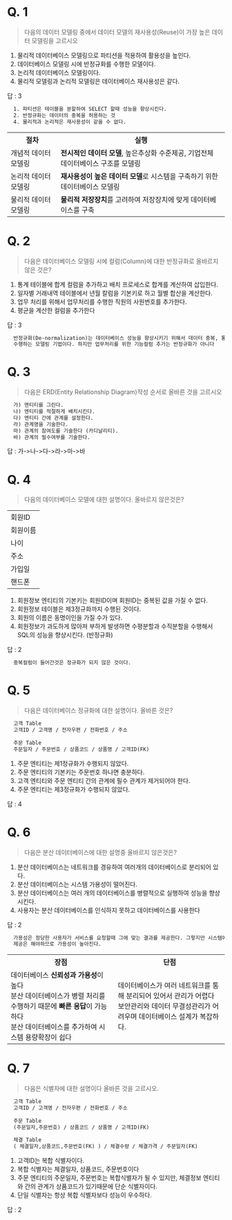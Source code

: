 # Q. 1
> 다음의 데이터 모델링 중에서 데이터 모델의 재사용성(Reuse)이 가장 높은 데이터 모델링을 고르시오
  1. 물리적 데이터베이스 모델링으로 파티션을 적용하여 활용성을 높인다.
  2. 데이터베이스 모델링 시에 반정규화를 수행한 모델이다.
  3. 논리적 데이터베이스 모델링이다.
  4. 물리적 모델링과 논리적 모델링은 데이터베이스 재사용성은 같다.
  
답 : 3

```txt
  1. 파티션은 테이블을 분할하여 SELECT 할때 성능을 향상시킨다.
  2. 반정규화는 데이터의 중복을 허용하는 것
  4. 물리적과 논리적은 재사용성이 같을 수 없다.
```

<table>
  <tr>
    <th>절차</th>
    <th>실행</th>
  <tr>
    <td>개념적 데이터 모델링</td>
    <td><b>전시적인 데이터 모델</b>, 높은추상화 수준제공, 기업전체 데이터베이스 구조를 모델링</td>
  <tr>
    <td>논리적 데이터 모델링</td>
    <td><b>재사용성이 높은 데이터 모델</b>로 시스템을 구축하기 위한 데이터베이스 모델링</td>
  <tr>
    <td>물리적 데이터 모델링</td>
    <td><b>물리적 저장장치</b>를 고려하여 저장장치에 맞게 데이터베이스를 구축</td>
</table>

# Q. 2
> 다음은 데이터베이스 모델링 시에 컬럼(Column)에 대한 반정규화로 올바르지 않은 것은?
  1. 통계 테이블에 합계 컬럼을 추가하고 배치 프로세스로 합계를 계산하여 삽입한다.
  2. 일자별 거래내역 테이블에서 년월 칼럼을 기본키로 하고 월별 합산을 계산한다.
  3. 업무 처리를 위해서 업무처리를 수행한 직원의 사원번호를 추가한다.
  4. 평균을 계산한 컬럼을 추가한다
  
답 : 3

```txt
  반정규화(De-normalization)는 데이터베이스 성능을 향상시키기 위해서 데이터 중복, 통합, 분리 집계 등을
  수행하는 모델링 기법이다. 하지만 업무처리를 위한 기능컬럼 추가는 반정규화가 아니다
```

# Q. 3
> 다음은 ERD(Entity Relationship Diagram)작성 순서로 올바른 것을 고르시오
```txt
  가) 엔티티를 그린다.
  나) 엔티티를 적절하게 배치시킨다.
  다) 엔티티 간에 관계를 설정한다.
  라) 관계명을 기술한다.
  마) 관계의 참여도를 기술한다 (카디날리티).
  바) 관계의 필수여부를 기술한다.
```
답 : 가->나->다->라->마->바

# Q. 4 
> 다음의 데이터베이스 모델에 대한 설명이다. 올바르지 않은것은?

<table>
    <tr>
      <td>회원ID</td>
    <tr>
      <td>회원이름
    <tr>
      <td>나이
    <tr>
      <td>주소
    <tr>
      <td>가입일
    <tr> 
      <td>핸드폰
</table>

  1. 회원정보 엔티티의 기본키는 회원ID이며 회원ID는 중복된 값을 가질 수 없다.
  2. 회원정보 테이블은 제3정규화까지 수행된 것이다. 
  3. 회원의 이름은 동명이인을 가질 수가 있다.
  4. 회원정보가 과도하게 많아져 부하게 발생하면 수평분할과 수직분할을 수행해서 SQL의 성능을 향상시킨다. (반정규화)

답 : 2
```txt
  중복컬럼이 들어간것은 정규화가 되지 않은 것이다.
```

# Q. 5
> 다음은 데이터베이스 정규화에 대한 설명이다. 올바른 것은?
```txt
  고객 Table 
  고객ID / 고객명 / 전자우편 / 전화번호 / 주소
  
  주문 Table
  주문일자 / 주문번호 / 상품코드 / 상품명 / 고객ID(FK)
```

  1. 주문 엔티티는 제1정규화가 수행되지 않았다.
  2. 주문 엔티티의 기본키는 주문번호 하나면 충분하다.
  3. 고객 엔티티와 주문 엔티티 간의 관계에 필수 관계가 제거되어야 한다.
  4. 주문 엔티티는 제3정규화가 수행되지 않았다.
  
답 : 4

# Q. 6
> 다음은 분산 데이터베이스에 대한 설명중 올바르지 않은것은?
  1. 분산 데이터베이스는 네트워크를 경유하여 여러개의 데이터베이스로 분리되어 있다.
  2. 분산 데이터베이스는 시스템 가용성이 떨어진다.
  3. 분산 데이터베이스는 여러 개의 데이터베이스를 병렬적으로 실행하여 성능을 향상시킨다.
  4. 사용자는 분산 데이터베이스를 인식하지 못하고 데이터베이스를 사용한다
  
답 : 2
```txt
  가용성은 정당한 사용자가 서비스를 요청할때 그에 맞는 결과를 제공한다. 그렇지만 시스템에 장애가 발생해도
  제공은 해야하므로 가용성이 높아진다.
```
  
<table>
  <tr>
     <th>장점
     <th>단점
  <tr>
     <td>데이터베이스 <b>신뢰성과 가용성</b>이 높다 <br>
         분산 데이터베이스가 병렬 처리를 수행하기 때문에 <b>빠른 응답</b>이 가능하다 <br>
         분산 데이터베이스를 추가하여 시스템 용량확장이 쉽다
     <td>데이터베이스가 여러 네트워크를 통해 분리되어 있어서 관리가 어렵다 <br>
         보안관리와 데이터 무결성관리가 어려우며 데이터베이스 설계가 복잡하다.
</table>

# Q. 7
> 다음은 식별자에 대한 설명이다 올바른 것을 고르시오.
```txt
  고객 Table
  고객ID / 고객명 / 전자우편 / 전화번호 / 주소
  
  주문 Table
  (주문일자,주문번호) / 상품코드 / 상품명 / 고객ID(FK)
  
  체결 Table
  ( 체결일자,상품코드,주문번호(FK) ) / 체결수량 / 체결가격 / 주문일자(FK)
```

  1. 고객ID는 복합 식별자이다.
  2. 복합 식별자는 체결일자, 상품코드, 주문번호이다
  3. 주문 엔티티의 주문일자, 주문번호는 복합식별자가 될 수 있지만, 체결정보 엔티티와 간의 관계가 상품코드가 있기때문에 단순 식별자이다.
  4. 단일 식별자는 항상 복합 식별자보다 성능이 우수하다.
  
답 : 2
  

